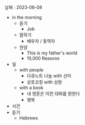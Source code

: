 날짜 : 2023-08-08
- in the morning
	- 듣기
		- Job
	- 말하기
		-  배우자 / 동역자 
	- 찬양
		- This is my father's world
		- 10,000 Reasons
- 일
	- with people
		- 다큐노트 나눔 with 선미
		- 상호코칭 with 상완
	- with a book
		- 내 영혼은 이런 대화를 원한다
		- 행복
- 사건
- 듣기
	- Hebrews 
